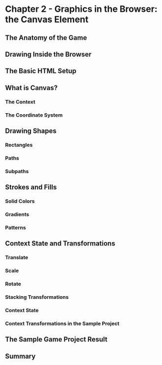 # Chapter 2 - Graphics in the Browser: the Canvas Element

## The Anatomy of the Game

## Drawing Inside the Browser

## The Basic HTML Setup

## What is Canvas?

### The Context

### The Coordinate System

## Drawing Shapes

### Rectangles

### Paths

### Subpaths

## Strokes and Fills

### Solid Colors

### Gradients

### Patterns

## Context State and Transformations

### Translate

### Scale

### Rotate

### Stacking Transformations

### Context State

### Context Transformations in the Sample Project

## The Sample Game Project Result

## Summary

